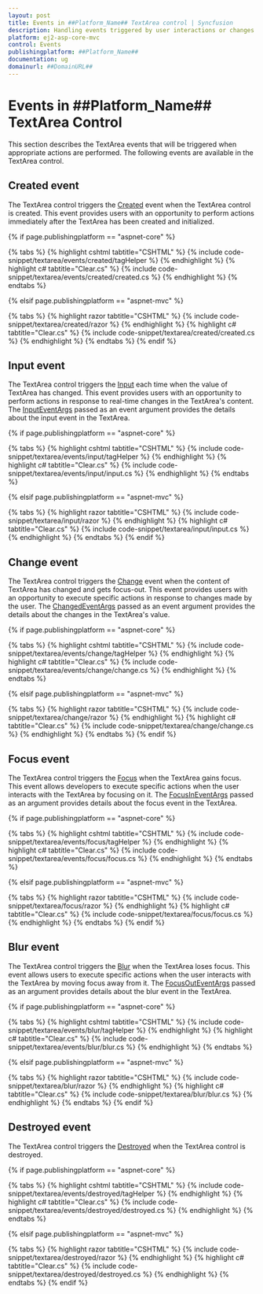 ```yaml
---
layout: post
title: Events in ##Platform_Name## TextArea control | Syncfusion
description: Handling events triggered by user interactions or changes in the ##Platform_Name## TextArea control of Syncfusion Essential JS 2 and more.
platform: ej2-asp-core-mvc
control: Events 
publishingplatform: ##Platform_Name##
documentation: ug
domainurl: ##DomainURL##
---
```


# Events in ##Platform_Name## TextArea Control

This section describes the TextArea events that will be triggered when appropriate actions are performed. The following events are available in the TextArea control.

## Created event

The TextArea control triggers the [Created](https://help.syncfusion.com/cr/aspnetcore-js2/Syncfusion.EJ2.Inputs.TextArea.html#Syncfusion_EJ2_Inputs_TextArea_Created) event when the TextArea control is created. This event provides users with an opportunity to perform actions immediately after the TextArea has been created and initialized.

{% if page.publishingplatform == "aspnet-core" %}

{% tabs %}
{% highlight cshtml tabtitle="CSHTML" %}
{% include code-snippet/textarea/events/created/tagHelper %}
{% endhighlight %}
{% highlight c# tabtitle="Clear.cs" %}
{% include code-snippet/textarea/events/created/created.cs %}
{% endhighlight %}
{% endtabs %}

{% elsif page.publishingplatform == "aspnet-mvc" %}

{% tabs %}
{% highlight razor tabtitle="CSHTML" %}
{% include code-snippet/textarea/created/razor %}
{% endhighlight %}
{% highlight c# tabtitle="Clear.cs" %}
{% include code-snippet/textarea/created/created.cs %}
{% endhighlight %}
{% endtabs %}
{% endif %}

## Input event

The TextArea control triggers the [Input](https://help.syncfusion.com/cr/aspnetcore-js2/Syncfusion.EJ2.Inputs.TextArea.html#Syncfusion_EJ2_Inputs_TextArea_Input) each time when the value of TextArea has changed. This event provides users with an opportunity to perform actions in response to real-time changes in the TextArea's content.
The [InputEventArgs](https://help.syncfusion.com/cr/aspnetcore-js2/Syncfusion.EJ2.Inputs.TextBox.html#Syncfusion_EJ2_Inputs_TextBox_InputEventArgs/) passed as an event argument provides the details about the input event in the TextArea.

{% if page.publishingplatform == "aspnet-core" %}

{% tabs %}
{% highlight cshtml tabtitle="CSHTML" %}
{% include code-snippet/textarea/events/input/tagHelper %}
{% endhighlight %}
{% highlight c# tabtitle="Clear.cs" %}
{% include code-snippet/textarea/events/input/input.cs %}
{% endhighlight %}
{% endtabs %}

{% elsif page.publishingplatform == "aspnet-mvc" %}

{% tabs %}
{% highlight razor tabtitle="CSHTML" %}
{% include code-snippet/textarea/input/razor %}
{% endhighlight %}
{% highlight c# tabtitle="Clear.cs" %}
{% include code-snippet/textarea/input/input.cs %}
{% endhighlight %}
{% endtabs %}
{% endif %}

## Change event

The TextArea control triggers the [Change](https://help.syncfusion.com/cr/aspnetcore-js2/Syncfusion.EJ2.Inputs.TextArea.html#Syncfusion_EJ2_Inputs_TextArea_Change) event when the content of TextArea has changed and gets focus-out. This event provides users with an opportunity to execute specific actions in response to changes made by the user.
The [ChangedEventArgs](https://help.syncfusion.com/cr/aspnetcore-js2/Syncfusion.EJ2.Inputs.TextBox.html#Syncfusion_EJ2_Inputs_TextBox_ChangedEventArgs/) passed as an event argument provides the details about the changes in the TextArea's value.

{% if page.publishingplatform == "aspnet-core" %}

{% tabs %}
{% highlight cshtml tabtitle="CSHTML" %}
{% include code-snippet/textarea/events/change/tagHelper %}
{% endhighlight %}
{% highlight c# tabtitle="Clear.cs" %}
{% include code-snippet/textarea/events/change/change.cs %}
{% endhighlight %}
{% endtabs %}

{% elsif page.publishingplatform == "aspnet-mvc" %}

{% tabs %}
{% highlight razor tabtitle="CSHTML" %}
{% include code-snippet/textarea/change/razor %}
{% endhighlight %}
{% highlight c# tabtitle="Clear.cs" %}
{% include code-snippet/textarea/change/change.cs %}
{% endhighlight %}
{% endtabs %}
{% endif %}

## Focus event

The TextArea control triggers the [Focus](https://help.syncfusion.com/cr/aspnetcore-js2/Syncfusion.EJ2.Inputs.TextArea.html#Syncfusion_EJ2_Inputs_TextArea_Focus ) when the TextArea gains focus. This event allows developers to execute specific actions when the user interacts with the TextArea by focusing on it.
The [FocusInEventArgs](https://help.syncfusion.com/cr/aspnetcore-js2/Syncfusion.EJ2.Inputs.TextBox.html#Syncfusion_EJ2_Inputs_TextBox_FocusInEventArgs/) passed as an argument provides details about the focus event in the TextArea.

{% if page.publishingplatform == "aspnet-core" %}

{% tabs %}
{% highlight cshtml tabtitle="CSHTML" %}
{% include code-snippet/textarea/events/focus/tagHelper %}
{% endhighlight %}
{% highlight c# tabtitle="Clear.cs" %}
{% include code-snippet/textarea/events/focus/focus.cs %}
{% endhighlight %}
{% endtabs %}

{% elsif page.publishingplatform == "aspnet-mvc" %}

{% tabs %}
{% highlight razor tabtitle="CSHTML" %}
{% include code-snippet/textarea/focus/razor %}
{% endhighlight %}
{% highlight c# tabtitle="Clear.cs" %}
{% include code-snippet/textarea/focus/focus.cs %}
{% endhighlight %}
{% endtabs %}
{% endif %}

## Blur event

The TextArea control triggers the [Blur](https://help.syncfusion.com/cr/aspnetcore-js2/Syncfusion.EJ2.Inputs.TextArea.html#Syncfusion_EJ2_Inputs_TextArea_Blur) when the TextArea loses focus. This event allows users to execute specific actions when the user interacts with the TextArea by moving focus away from it.
The [FocusOutEventArgs](https://help.syncfusion.com/cr/aspnetcore-js2/Syncfusion.EJ2.Inputs.TextBox.html#Syncfusion_EJ2_Inputs_TextBox_FocusOutEventArgs/) passed as an argument provides details about the blur event in the TextArea.

{% if page.publishingplatform == "aspnet-core" %}

{% tabs %}
{% highlight cshtml tabtitle="CSHTML" %}
{% include code-snippet/textarea/events/blur/tagHelper %}
{% endhighlight %}
{% highlight c# tabtitle="Clear.cs" %}
{% include code-snippet/textarea/events/blur/blur.cs %}
{% endhighlight %}
{% endtabs %}

{% elsif page.publishingplatform == "aspnet-mvc" %}

{% tabs %}
{% highlight razor tabtitle="CSHTML" %}
{% include code-snippet/textarea/blur/razor %}
{% endhighlight %}
{% highlight c# tabtitle="Clear.cs" %}
{% include code-snippet/textarea/blur/blur.cs %}
{% endhighlight %}
{% endtabs %}
{% endif %}

## Destroyed event

The TextArea control triggers the [Destroyed](https://help.syncfusion.com/cr/aspnetcore-js2/Syncfusion.EJ2.Inputs.TextArea.html#Syncfusion_EJ2_Inputs_TextArea_Destroyed) when the TextArea control is destroyed.

{% if page.publishingplatform == "aspnet-core" %}

{% tabs %}
{% highlight cshtml tabtitle="CSHTML" %}
{% include code-snippet/textarea/events/destroyed/tagHelper %}
{% endhighlight %}
{% highlight c# tabtitle="Clear.cs" %}
{% include code-snippet/textarea/events/destroyed/destroyed.cs %}
{% endhighlight %}
{% endtabs %}

{% elsif page.publishingplatform == "aspnet-mvc" %}

{% tabs %}
{% highlight razor tabtitle="CSHTML" %}
{% include code-snippet/textarea/destroyed/razor %}
{% endhighlight %}
{% highlight c# tabtitle="Clear.cs" %}
{% include code-snippet/textarea/destroyed/destroyed.cs %}
{% endhighlight %}
{% endtabs %}
{% endif %}
